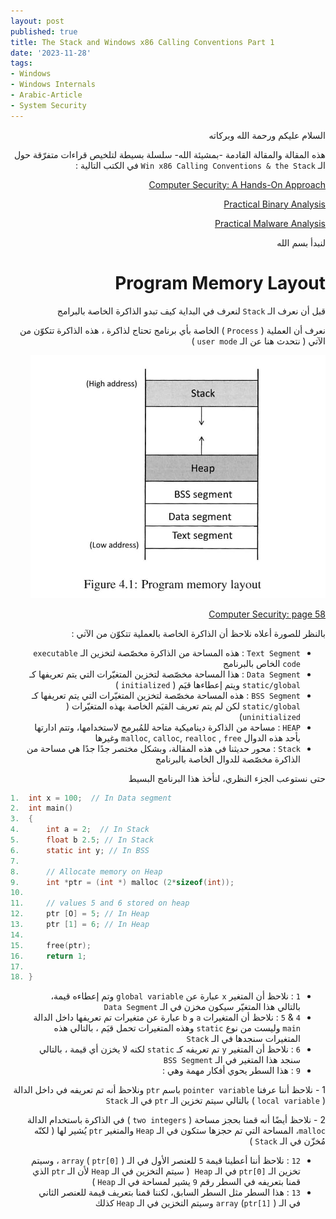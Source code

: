 ```yaml
---
layout: post
published: true
title: The Stack and Windows x86 Calling Conventions Part 1
date: '2023-11-28'
tags:
- Windows
- Windows Internals
- Arabic-Article
- System Security
---
```



<div dir="rtl" markdown="1">

السلام عليكم ورحمة الله وبركاته

هذه المقالة والمقالة القادمة -بمشيئة الله- سلسلة بسيطة لتلخيص قراءات متفرّقة حول الـ `Win x86 Calling Conventions & the Stack` في الكتب التالية : 

[Computer Security: A Hands-On Approach](https://a.co/d/8n1K5hR)

[Practical Binary Analysis](https://a.co/d/bHER3zs)

[Practical Malware Analysis](https://a.co/d/6vgWg0v)

لنبدأ بسم الله

# Program Memory Layout 
قبل أن نعرف الـ `Stack` لنعرف في البداية كيف تبدو الذاكرة الخاصة بالبرامج

نعرف أن العملية ( `Process` ) الخاصة بأي برنامج تحتاج لذاكرة ، هذه الذاكرة تتكوّن من الآتي ( نتحدث هنا عن الـ `user mode` ) 

![1](https://raw.githubusercontent.com/0xb1tByte/0xb1tbyte.github.io/master/assets/media/x86CallsAndStack/1.png)

[Computer Security: page 58 ](https://a.co/d/8n1K5hR)

بالنظر للصورة أعلاه نلاحظ أن الذاكرة الخاصة بالعملية تتكوّن من الآتي : 
* `Text Segment` : هذه المساحة من الذاكرة مخصّصة لتخزين الـ `executable code` الخاص بالبرنامج
* `Data Segment` : هذا المساحة مخصّصة لتخزين المتغيّرات التي يتم تعريفها كـ `static/global` ويتم إعطاءها قيَم ( `initialized` )
* `BSS Segment` : هذه المساحة مخصّصة لتخزين المتغيّرات التي يتم تعريفها كـ `static/global` لكن لم يتم تعريف القيَم الخاصة بهذه المتغيّرات ( `uninitialized`)
* `HEAP` :  مساحة من الذاكرة ديناميكية متاحة للمُبرمج لاستخدامها، وتتم ادارتها بأحد هذه الدوال `malloc`, `calloc`, `realloc` , `free` وغيرها
* `Stack` : محور حديثنا في هذه المقالة، وبشكل مختصر جدًا جدًا هي مساحة من الذاكرة مخصّصة للدوال الخاصة بالبرنامج

حتى نستوعب الجزء النظري، لنأخذ هذا البرنامج البسيط 
</div>

```c
1.	int x = 100;  // In Data segment
2.	int main()
3.	{
4.		int a = 2;  // In Stack 
5.		float b 2.5; // In Stack 
6.		static int y; // In BSS
7.	
8.		// Allocate memory on Heap
9.		int *ptr = (int *) malloc (2*sizeof(int));
10.	
11.		// values 5 and 6 stored on heap 
12.		ptr [O] = 5; // In Heap
13.		ptr [1] = 6; // In Heap
14.	
15.		free(ptr); 
16.		return 1;
17.	
18.	}
```


<div dir="rtl" markdown="1">

* `1` : نلاحظ أن المتغير `x` عبارة عن `global variable` وتم إعطاءه قيمة، بالتالي هذا المتغيّر سيكون مخزن في الـ `Data Segment`
* `4` & `5` : نلاحظ أن المتغيرات `a` و `b` عبارة عن متغيرات تم تعريفها داخل الدالة `main` وليست من نوع `static` وهذه المتغيرات تحمل قيَم ، بالتالي هذه المتغيرات سنجدها في الـ `Stack`
* `6` : نلاحظ أن المتغير `y` تم تعريفه كـ `static` لكنه لا يخزن أي قيمة ، بالتالي سنجد هذا المتغير في الـ `BSS Segment`
* `9` : هذا السطر يحوي أفكار مهمة وهي :

1 - نلاحظ أننا عرفنا `pointer variable` باسم `ptr` ونلاحظ أنه تم تعريفه في داخل الدالة ( `local variable` ) بالتالي سيتم تخزين الـ `ptr` في الـ `Stack` 

2 - نلاحظ أيضًا أنه قمنا بحجز مساحة ( `two integers` ) في الذاكرة باستخدام الدالة `malloc`، المساحة التي تم حجزها ستكون في الـ `Heap` والمتغير `ptr` يُشير لها ( لكنّه مُخزّن في الـ `Stack` ) 

* `12` : نلاحظ أننا أعطينا قيمة `5` للعنصر الأول في الـ `array` ( `ptr[0]` )  ، وسيتم تخزين الـ `ptr[0]` في الـ `Heap`  ( سيتم التخزين في الـ `Heap` لأن الـ `ptr` الذي قمنا بتعريفه في السطر رقم `9` يشير لمساحة في الـ `Heap` )
* `13` : هذا السطر مثل السطر السابق، لكننا قمنا بتعريف قيمة للعنصر الثاني في الـ `array` (`ptr[1]` ) وسيتم التخزين في الـ `Heap` كذلك 

</div>

